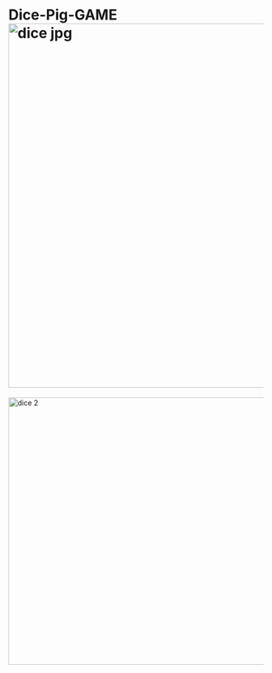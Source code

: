 # Dice-Pig-GAME<img width="718" alt="dice jpg" src="https://user-images.githubusercontent.com/96592956/171280980-e39e5633-7719-4680-b1ad-77184a829b88.png">
<img width="527" alt="dice 2" src="https://user-images.githubusercontent.com/96592956/171280992-03ab65a2-5efc-45e9-8d81-725f22a1d9fb.png">
